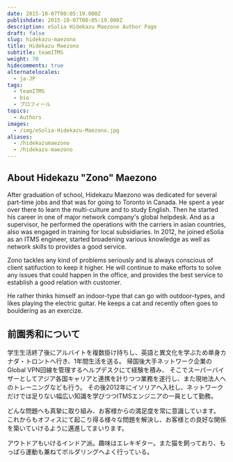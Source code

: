 ```yaml
---
date: 2015-10-07T00:05:19.000Z
publishdate: 2015-10-07T00:05:19.000Z
description: eSolia Hidekazu Maezono Author Page
draft: false
slug: hidekazu-maezono
title: Hidekazu Maezono
subtitle: teamITMS
weight: 70
hidecomments: true
alternatelocales:
  - ja-JP
tags:
  - teamITMS
  - bio
  - プロフィール
topics:
  - Authors
images:
  - /img/eSolia-Hidekazu-Maezono.jpg
aliases:
  - /hidekazumaezono
  - /hidekazu-maezono
---
```


## About Hidekazu "Zono" Maezono

After graduation of school, Hidekazu Maezono was dedicated for several part-time jobs and that was for going to Toronto in Canada. 
He spent a year over there to learn the multi-culture and to study English. 
Then he started his career in one of major network company's global helpdesk. And as a supervisor, 
he performed the operations with the carriers in asian countries, also was engaged in training for local subsidiaries.
In 2012, he joined eSolia as an ITMS engineer, started broadening various knowledge as well as network skills to provides a good service.  

Zono tackles any kind of problems seriously and is always conscious of client satifuction to keep it higher.
He will continue to make efforts to solve any issues that could happen in the office, and provides the best service to establish a good relation with customer.

He rather thinks himself an indoor-type that can go with outdoor-types, and likes playing the electric guitar. 
He keeps a cat and recently often goes to bouldering as an exercize. 

## 前園秀和について

学生生活終了後にアルバイトを複数掛け持ちし、英語と異文化を学ぶため単身カナダ・トロントへ行き、1年間生活を送る。
帰国後大手ネットワーク企業のGlobal VPN回線を管理するヘルプデスクにて経験を積み、
そこでスーパーバイザーとしてアジア各国キャリアと連携を計りつつ業務を遂行し、また現地法人へのトレーニングなども行う。
その後2012年にイソリアへ入社し、ネットワークだけでは足りない幅広い知識を学びつつITMSエンジニアの一員として勤務。

どんな問題へも真摯に取り組み、お客様からの満足度を常に意識しています。
これからもオフィスにて起こり得る様々な問題を解決し、お客様との良好な関係を築いていけるように邁進してまいります。

アウトドアもいけるインドア派。趣味はエレキギター。また猫を飼っており、もっぱら運動も兼ねてボルダリングへよく行っている。
